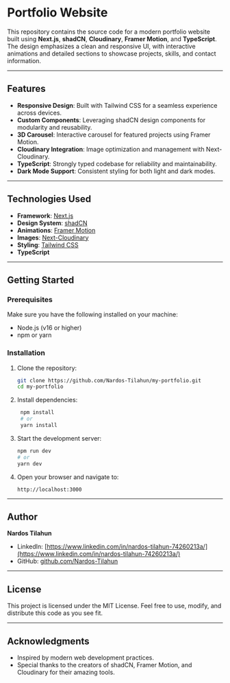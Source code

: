 # Portfolio Website

This repository contains the source code for a modern portfolio website built using **Next.js**, **shadCN**, **Cloudinary**, **Framer Motion**, and **TypeScript**. The design emphasizes a clean and responsive UI, with interactive animations and detailed sections to showcase projects, skills, and contact information.

---

## Features

- **Responsive Design**: Built with Tailwind CSS for a seamless experience across devices.
- **Custom Components**: Leveraging shadCN design components for modularity and reusability.
- **3D Carousel**: Interactive carousel for featured projects using Framer Motion.
- **Cloudinary Integration**: Image optimization and management with Next-Cloudinary.
- **TypeScript**: Strongly typed codebase for reliability and maintainability.
- **Dark Mode Support**: Consistent styling for both light and dark modes.

---

## Technologies Used

- **Framework**: [Next.js](https://nextjs.org/)
- **Design System**: [shadCN](https://shadcn.dev/)
- **Animations**: [Framer Motion](https://www.framer.com/motion/)
- **Images**: [Next-Cloudinary](https://github.com/colbyfayock/next-cloudinary)
- **Styling**: [Tailwind CSS](https://tailwindcss.com/)
- **TypeScript**

---

## Getting Started

### Prerequisites

Make sure you have the following installed on your machine:
- Node.js (v16 or higher)
- npm or yarn

### Installation

1. Clone the repository:
   ```bash
   git clone https://github.com/Nardos-Tilahun/my-portfolio.git
   cd my-portfolio
   ```

2. Install dependencies:
   ```bash
    npm install
    # or
    yarn install
   ```

3. Start the development server:
   ```bash
   npm run dev
   # or 
   yarn dev
   ```

4. Open your browser and navigate to:
   ```
   http://localhost:3000
   ```

---
## Author

**Nardos Tilahun**

- LinkedIn: [https://www.linkedin.com/in/nardos-tilahun-74260213a/](https://www.linkedin.com/in/nardos-tilahun-74260213a/)
- GitHub: [github.com/Nardos-Tilahun](https://github.com/Nardos-Tilahun)

---

## License

This project is licensed under the MIT License. Feel free to use, modify, and distribute this code as you see fit.

---

## Acknowledgments

- Inspired by modern web development practices.
- Special thanks to the creators of shadCN, Framer Motion, and Cloudinary for their amazing tools.
